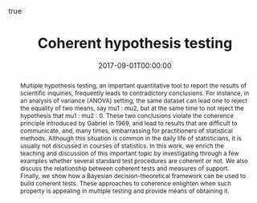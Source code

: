 ---
title : "Coherent hypothesis testing"
date : 2017-09-01T00:00:00
draft : false

# Authors. Comma separated list, e.g. `["Bob Smith", "David Jones"]`.
authors : [V. Fossaluza,admin ,G. M. Silva,L. G. Esteves]

# Publication type.
# Legend:
# 0 : Uncategorized
# 1 : Conference paper
# 2 : Journal article
# 3 : Manuscript
# 4 : Report
# 5 : Book
# 6 : Book section
publication_types : ["2"]

# Publication name and optional abbreviated version.
publication : "The American Statistician"
#publication_short : "In *ICMEW*"

# Abstract and optional shortened version.
abstract : "Multiple hypothesis testing, an important quantitative tool to report the results of scientific inquiries, frequently leads to contradictory conclusions. For instance, in an analysis of variance (ANOVA) setting, the same dataset can lead one to reject the equality of two means, say mu1 : mu2, but at the same time to not reject the hypothesis that mu1 : mu2 : 0. These two conclusions violate the coherence principle introduced by Gabriel in 1969, and lead to results that are difficult to communicate, and, many times, embarrassing for practitioners of statistical methods. Although this situation is common in the daily life of statisticians, it is usually not discussed in courses of statistics. In this work, we enrich the teaching and discussion of this important topic by investigating through a few examples whether several standard test procedures are coherent or not. We also discuss the relationship between coherent tests and measures of support. Finally, we show how a Bayesian decision-theoretical framework can be used to build coherent tests. These approaches to coherence enlighten when such property is appealing in multiple testing and provide means of obtaining it."
abstract_short : ""

# Featured image thumbnail (optional)
image_preview : ""

# Is this a selected publication? (true/false)
selected : false

# Projects (optional).
#   Associate this publication with one or more of your projects.
#   Simply enter your project's filename without extension.
#   E.g. `projects : ["deep-learning"]` references `content/project/deep-learning.md`.
#   Otherwise, set `projects : []`.
# projects : ["example-external-project"]

# Tags (optional).
#   Set `tags : []` for no tags, or use the form `tags : ["A Tag", "Another Tag"]` for one or more tags.
tags : ["Hypothesis Tests","Logical Consistency"]

# Links (optional).
url_pdf : "https://amstat.tandfonline.com/eprint/9VJHxj2K2EHiWjE4JMYY/full#.W2md7BhKg3E"
#url_preprint : "https://arxiv.org/pdf/1704.08095.pdf"
#url_code : ""
#url_dataset : "#"
#url_project : "#"
#url_slides : "#"
#url_video : "#"
#url_poster : "#"
#url_source : "#"

# Custom links (optional).
#   Uncomment line below to enable. For multiple links, use the form `[{...}, {...}, {...}]`.
#url_custom : [{name : "Custom Link", url : "http://example.org"}]

# Does this page contain LaTeX math? (true/false)
math : true

# Does this page require source code highlighting? (true/false)
highlight : true

---